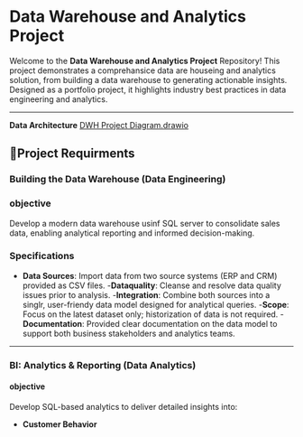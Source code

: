 # Data Warehouse and Analytics Project 

Welcome to the **Data Warehouse and Analytics Project** Repository!
This project demonstrates a comprehansice data are houseing and analytics solution, from building a data warehouse to generating actionable insights. Designed as a portfolio project, it highlights industry best practices in data engineering and analytics.

---

**Data Architecture**
[DWH Project Diagram.drawio](https://github.com/user-attachments/files/22239864/DWH.Project.Diagram.drawio)

## 🚀Project Requirments

### Building the Data Warehouse (Data Engineering)

### objective
Develop a modern data warehouse usinf SQL server to consolidate sales data, enabling analytical reporting and informed decision-making.

### Specifications
- **Data Sources**: Import data from two source systems (ERP and CRM) provided as CSV files.
-**Dataquality**: Cleanse and resolve data quality issues prior to analysis.
-**Integration**: Combine both sources into a singlr, user-friendy data model designed for analytical queries.
-**Scope**: Focus on the latest dataset only; historization of data is not required. 
-**Documentation**: Provided clear documentation on the data model to support both business stakeholders and analytics teams.

---

### BI: Analytics & Reporting (Data Analytics)

#### objective
Develop SQL-based analytics to deliver detailed insights into:
- **Customer Behavior**















